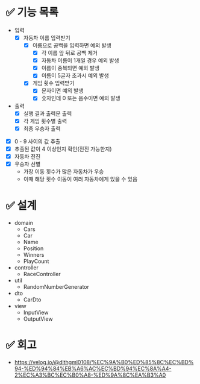 # ✅ 기능 목록

- 입력
  - [X] 자동차 이름 입력받기
    - [X] 이름으로 공백을 입력하면 예외 발생
      - [X] 각 이름 앞 뒤로 공백 제거
      - [X] 자동차 이름이 1개일 경우 예외 발생
      - [X] 이름이 중복되면 예외 발생
      - [X] 이름이 5글자 초과시 예외 발생
    - [X] 게임 횟수 입력받기
      - [X] 문자이면 예외 발생
      - [X] 숫자인데 0 또는 음수이면 예외 발생
- 출력
  - [X] 실행 결과 출력문 출력
  - [X] 각 게임 횟수별 출력
  - [X] 최종 우승자 출력
- [X] 0 - 9 사이의 값 추출
- [X] 추출된 값이 4 이상인지 확인(전진 가능한지)
- [X] 자동차 전진
- [X] 우승자 선별
  - 가장 이동 횟수가 많은 자동차가 우승
  - 이때 해당 횟수 이동이 여러 자동차에게 있을 수 있음

# ✅ 설계

- domain
  - Cars
  - Car
  - Name
  - Position
  - Winners
  - PlayCount
- controller
  - RaceController
- util
  - RandomNumberGenerator
- dto
  - CarDto
- view
  - InputView
  - OutputView

# ✅ 회고
- https://velog.io/@dlthgml0108/%EC%9A%B0%ED%85%8C%EC%BD%94-%ED%94%84%EB%A6%AC%EC%BD%94%EC%8A%A4-2%EC%A3%BC%EC%B0%A8-%ED%9A%8C%EA%B3%A0
